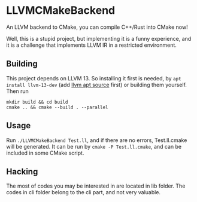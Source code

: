 LLVMCMakeBackend
====

An LLVM backend to CMake, you can compile C++/Rust into CMake now!

Well, this is a stupid project, but implementing it is a funny experience, and it is a challenge that implements LLVM IR in a restricted environment.

Building
----

This project depends on LLVM 13. So installing it first is needed, by `apt install llvm-13-dev` (add [llvm apt source](https://apt.llvm.org/) first) or building them yourself. Then run

```
mkdir build && cd build
cmake .. && cmake --build . --parallel
```

Usage
----

Run `./LLVMCMakeBackend Test.ll`, and if there are no errors, Test.ll.cmake will be generated. It can be run by `cmake -P Test.ll.cmake`, and can be included in some CMake script.

Hacking
----
The most of codes you may be interested in are located in lib folder. The codes in cli folder belong to the cli part, and not very valuable.
